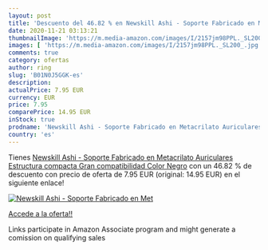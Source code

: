 ```yaml
---
layout: post
title: 'Descuento del 46.82 % en Newskill Ashi - Soporte Fabricado en Met'
date: 2020-11-21 03:13:21
thumbnailImage: 'https://m.media-amazon.com/images/I/2157jm98PPL._SL200_.jpg'
images: [ 'https://m.media-amazon.com/images/I/2157jm98PPL._SL200_.jpg' ]
comments: true
category: ofertas
author: ring
slug: 'B01N0J5GGK-es'
description:
actualPrice: 7.95 EUR
currency: EUR
price: 7.95
comparePrice: 14.95 EUR
inStock: true
prodname: 'Newskill Ashi - Soporte Fabricado en Metacrilato Auriculares  Estructura compacta  Gran compatibilidad  Color Negro'
country: 'es'
---
```


Tienes [Newskill Ashi - Soporte Fabricado en Metacrilato Auriculares  Estructura compacta  Gran compatibilidad  Color Negro](https://www.amazon.es/dp/B01N0J5GGK/?tag=tolees-21) con un 46.82 % de descuento con precio de oferta de 7.95 EUR (original: 14.95 EUR) en el siguiente enlace!

[![Newskill Ashi - Soporte Fabricado en Met](https://m.media-amazon.com/images/I/2157jm98PPL._SL200_.jpg)](https://www.amazon.es/dp/B01N0J5GGK/?tag=tolees-21)

[Accede a la oferta!!](https://www.amazon.es/dp/B01N0J5GGK/?tag=tolees-21)

Links participate in Amazon Associate program and might generate a comission on qualifying sales


